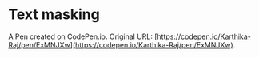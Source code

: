 # Text masking

A Pen created on CodePen.io. Original URL: [https://codepen.io/Karthika-Raj/pen/ExMNJXw](https://codepen.io/Karthika-Raj/pen/ExMNJXw).

